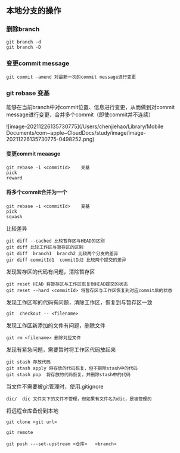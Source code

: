 ## 本地分支的操作

### 删除branch

```
git branch -d
git branch -D
```



### 

### 变更commit message

```
git commit -amend 对最新一次的commit message进行变更
```



### git rebase  变基

能够在当前branch中对commit位置、信息进行变更，从而做到对commit message进行变更、合并多个commit（即使commit并不连续）



![image-20211226135730775](/Users/chenjiehao/Library/Mobile Documents/com~apple~CloudDocs/study/image/image-20211226135730775-0498252.png)



#### 变更commit meaasge

```
git rebase -i <commitId>    变基
pick
reward
```



#### 将多个commit合并为一个

```
git rebase -i <commitId>    变基
pick
squash
```



比较差异

```
git diff --cached 比较暂存区与HEAD的区别
git diff 比较工作区与暂存区的区别
git diff  branch1  branch2 比较两个分支的差异
gir diff commitId1  commitId2 比较两个提交的差异
```

发现暂存区的代码有问题，清除暂存区

```
git reset HEAD 将暂存区与工作区恢复到HEAD提交的状态
git reset --hard <commitId> 将暂存区与工作区恢复到对应commit后的状态
```

发现工作区写的代码有问题，清除工作区，恢复到与暂存区一致

```
git  checkout -- <filename>
```

发现工作区新添加的文件有问题，删除文件

```
git rm <filename> 删除对应文件
```



发现有紧急问题，需要暂时将工作区代码放起来

```
git stash 存放代码
git stash apply 将存放的代码恢复，但不删除stash中的代码
git stash pop  将存放的代码恢复，并删除stash中的代码
```



当文件不需要被git管理时，使用.gitignore

```
dic/  dic 文件夹下的文件不管理，但如果有文件名为dic，是被管理的
```



将远程仓库备份到本地

``` 
git clone <git url> 

git remote

git push ---set-upstream <仓库>   <branch>
```

